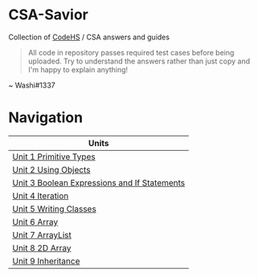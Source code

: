 # CSA-Savior
Collection of [CodeHS](https://codehs.com) / CSA answers and guides

> All code in repository passes required test cases before being uploaded. Try to understand the answers rather than just copy and I'm happy to explain anything!

 ~ Washi#1337

# Navigation

| Units |
| --- |
| [Unit 1 Primitive Types](https://github.com/Washiil/CSA-Savior/tree/main/Unit%201%20Primitive%20Types) |
| [Unit 2 Using Objects](https://github.com/Washiil/CSA-Savior/tree/main/Unit%202%20Using%20Objects) |
| [Unit 3 Boolean Expressions and If Statements](https://github.com/Washiil/CSA-Savior/tree/main/Unit%203%20Boolean%20Expressions%20and%20If%20Statements) |
| [Unit 4 Iteration](https://github.com/Washiil/CSA-Savior/tree/main/Unit%204%20Iteration) |
| [Unit 5 Writing Classes](https://github.com/Washiil/CSA-Savior/tree/main/Unit%205%20Writing%20Classes) |
| [Unit 6 Array](https://github.com/Washiil/CSA-Savior/tree/main/Unit%206%20Arrays) |
| [Unit 7 ArrayList](https://github.com/Washiil/CSA-Savior/tree/main/Unit%207%20ArrayList) |
| [Unit 8 2D Array](https://github.com/Washiil/CSA-Savior/tree/main/Unit%208%202D%20Array) |
| [Unit 9 Inheritance](https://github.com/Washiil/CSA-Savior/tree/main/Unit%209%20Inheritance) |